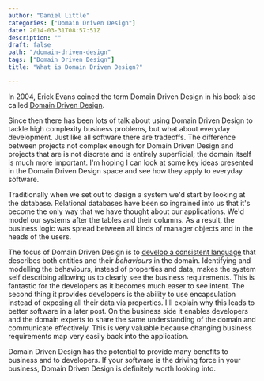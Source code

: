 ```yaml
---
author: "Daniel Little"
categories: ["Domain Driven Design"]
date: 2014-03-31T08:57:51Z
description: ""
draft: false
path: "/domain-driven-design"
tags: ["Domain Driven Design"]
title: "What is Domain Driven Design?"

---
```


In 2004, Erick Evans coined the term Domain Driven Design in his book also called [Domain Driven Design](https://www.amazon.com/Domain-Driven-Design-Tackling-Complexity-Software/dp/0321125215).

Since then there has been lots of talk about using Domain Driven Design to tackle high complexity business problems, but what about everyday development. Just like all software there are tradeoffs. The difference between projects not complex enough for Domain Driven Design and projects that are is not discrete and is entirely superficial; the domain itself is much more important. I'm hoping I can look at some key ideas presented in the Domain Driven Design space and see how they apply to everyday software.

Traditionally when we set out to design a system we'd start by looking at the database. Relational databases have been so ingrained into us that it's become the only way that we have thought about our applications. We'd model our systems after the tables and their columns. As a result, the business logic was spread between all kinds of manager objects and in the heads of the users.

The focus of Domain Driven Design is to  [develop a consistent language](https://martinfowler.com/bliki/UbiquitousLanguage.html) that describes both entities and their *behaviours* in the domain. Identifying and modelling the behaviours, instead of properties and data, makes the system self describing allowing us to clearly see the business requirements. This is fantastic for the developers as it becomes much easer to see intent. The second thing it provides developers is the ability to use encapsulation instead of exposing all their data via properties. I'll explain why this leads to better software in a later post. On the business side it enables developers and the domain experts to share the same understanding of the domain and communicate effectively. This is very valuable because changing business requirements map very easily back into the application.

Domain Driven Design has the potential to provide many benefits to business and to developers. If your software is the driving force in your business, Domain Driven Design is definitely worth looking into.